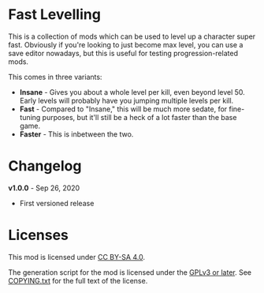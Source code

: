 Fast Levelling
==============

This is a collection of mods which can be used to level up a character
super fast.  Obviously if you're looking to just become max level, you
can use a save editor nowadays, but this is useful for testing
progression-related mods.

This comes in three variants:

- **Insane** - Gives you about a whole level per kill, even beyond
  level 50.  Early levels will probably have you jumping multiple levels
  per kill.
- **Fast** - Compared to "Insane," this will be much more sedate, for
  fine-tuning purposes, but it'll still be a heck of a lot faster than
  the base game.
- **Faster** - This is inbetween the two.

Changelog
=========

**v1.0.0** - Sep 26, 2020
 * First versioned release
 
Licenses
========

This mod is licensed under [CC BY-SA 4.0](https://creativecommons.org/licenses/by-sa/4.0/).

The generation script for the mod is licensed under the
[GPLv3 or later](https://www.gnu.org/licenses/quick-guide-gplv3.html).
See [COPYING.txt](../../COPYING.txt) for the full text of the license.

